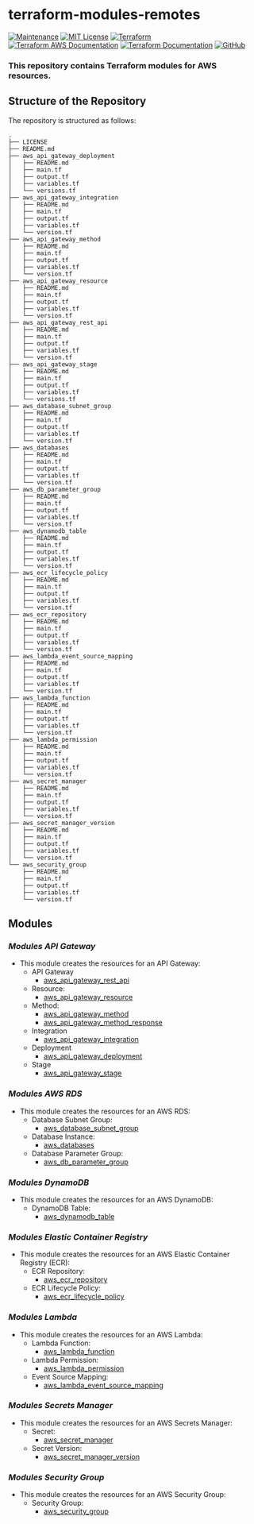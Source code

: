 # terraform-modules-remotes

[![Maintenance](https://img.shields.io/badge/Maintained%3F-yes-green.svg)](https://GitHub.com/Naereen/StrapDown.js/graphs/commit-activity)
[![MIT License](https://img.shields.io/badge/License-MIT-blue.svg)](https://lbesson.mit-license.org/)
[![Terraform](https://img.shields.io/badge/Terraform-v1.0.0+-623CE4?logo=terraform)](https://img.shields.io/badge/Terraform-v1.0.0+-623CE4?logo=terraform)
[![Terraform AWS Documentation](https://img.shields.io/badge/Terraform%20AWS-Documentation-623CE4?logo=terraform)](https://registry.terraform.io/providers/hashicorp/aws/latest/docs)
[![Terraform Documentation](https://img.shields.io/badge/Terraform-Documentation-623CE4?logo=terraform)](https://www.terraform.io/docs/index.html)
[![GitHub](https://img.shields.io/badge/GitHub-terraform--modules--registry-181717?logo=github)](https://github.com/team-tech-challenge/terraform-modules-remotes)

### This repository contains Terraform modules for AWS resources.

##  **Structure of the Repository**

The repository is structured as follows:


```
.
├── LICENSE
├── README.md
├── aws_api_gateway_deployment
│   ├── README.md
│   ├── main.tf
│   ├── output.tf
│   ├── variables.tf
│   └── versions.tf
├── aws_api_gateway_integration
│   ├── README.md
│   ├── main.tf
│   ├── output.tf
│   ├── variables.tf
│   └── version.tf
├── aws_api_gateway_method
│   ├── README.md
│   ├── main.tf
│   ├── output.tf
│   ├── variables.tf
│   └── version.tf
├── aws_api_gateway_resource
│   ├── README.md
│   ├── main.tf
│   ├── output.tf
│   ├── variables.tf
│   └── version.tf
├── aws_api_gateway_rest_api
│   ├── README.md
│   ├── main.tf
│   ├── output.tf
│   ├── variables.tf
│   └── version.tf
├── aws_api_gateway_stage
│   ├── README.md
│   ├── main.tf
│   ├── output.tf
│   ├── variables.tf
│   └── versions.tf
├── aws_database_subnet_group
│   ├── README.md
│   ├── main.tf
│   ├── output.tf
│   ├── variables.tf
│   └── version.tf
├── aws_databases
│   ├── README.md
│   ├── main.tf
│   ├── output.tf
│   ├── variables.tf
│   └── version.tf
├── aws_db_parameter_group
│   ├── README.md
│   ├── main.tf
│   ├── output.tf
│   ├── variables.tf
│   └── version.tf
├── aws_dynamodb_table
│   ├── README.md
│   ├── main.tf
│   ├── output.tf
│   ├── variables.tf
│   └── version.tf
├── aws_ecr_lifecycle_policy
│   ├── README.md
│   ├── main.tf
│   ├── output.tf
│   ├── variables.tf
│   └── version.tf
├── aws_ecr_repository
│   ├── README.md
│   ├── main.tf
│   ├── output.tf
│   ├── variables.tf
│   └── version.tf
├── aws_lambda_event_source_mapping
│   ├── README.md
│   ├── main.tf
│   ├── output.tf
│   ├── variables.tf
│   └── version.tf
├── aws_lambda_function
│   ├── README.md
│   ├── main.tf
│   ├── output.tf
│   ├── variables.tf
│   └── version.tf
├── aws_lambda_permission
│   ├── README.md
│   ├── main.tf
│   ├── output.tf
│   ├── variables.tf
│   └── version.tf
├── aws_secret_manager
│   ├── README.md
│   ├── main.tf
│   ├── output.tf
│   ├── variables.tf
│   └── version.tf
├── aws_secret_manager_version
│   ├── README.md
│   ├── main.tf
│   ├── output.tf
│   ├── variables.tf
│   └── version.tf
└── aws_security_group
    ├── README.md
    ├── main.tf
    ├── output.tf
    ├── variables.tf
    └── version.tf
```


##  **Modules**

###  ***Modules API Gateway***

* This module creates the resources for an API Gateway:
    * API Gateway
        * [aws_api_gateway_rest_api](./aws_api_gateway_rest_api)
    * Resource:
        * [aws_api_gateway_resource](./aws_api_gateway_resource)
    * Method:
        * [aws_api_gateway_method](./aws_api_gateway_method)
        * [aws_api_gateway_method_response](./aws_api_gateway_method_response)
    * Integration
        * [aws_api_gateway_integration](./aws_api_gateway_integration)
    * Deployment
        * [aws_api_gateway_deployment](./aws_api_gateway_deployment)
    * Stage
        * [aws_api_gateway_stage](./aws_api_gateway_stage)

###  ***Modules AWS RDS***

* This module creates the resources for an AWS RDS:
    * Database Subnet Group:
        * [aws_database_subnet_group](./aws_database_subnet_group)
    * Database Instance:
        * [aws_databases](./aws_databases)
    * Database Parameter Group:
        * [aws_db_parameter_group](./aws_db_parameter_group)

### ***Modules DynamoDB***

* This module creates the resources for an AWS DynamoDB:
    * DynamoDB Table:
        * [aws_dynamodb_table](./aws_dynamodb_table)

###  ***Modules Elastic Container Registry***

* This module creates the resources for an AWS Elastic Container Registry (ECR):
    * ECR Repository:
        * [aws_ecr_repository](./aws_ecr_repository)
    * ECR Lifecycle Policy:
        * [aws_ecr_lifecycle_policy](./aws_ecr_lifecycle_policy)

### ***Modules Lambda***

* This module creates the resources for an AWS Lambda:
    * Lambda Function:
        * [aws_lambda_function](./aws_lambda_function)
    * Lambda Permission:
        * [aws_lambda_permission](./aws_lambda_permission)
    * Event Source Mapping:
        * [aws_lambda_event_source_mapping](./aws_lambda_event_source_mapping)

### ***Modules Secrets Manager***

* This module creates the resources for an AWS Secrets Manager:
    * Secret:
        * [aws_secret_manager](./aws_secret_manager)
    * Secret Version:
        * [aws_secret_manager_version](./aws_secret_manager_version)

### ***Modules Security Group***

* This module creates the resources for an AWS Security Group:
    * Security Group:
        * [aws_security_group](./aws_security_group)

